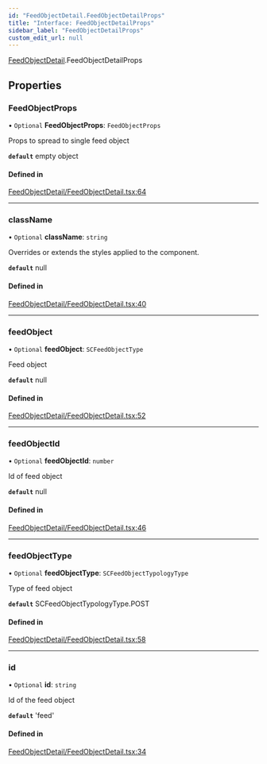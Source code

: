 ```yaml
---
id: "FeedObjectDetail.FeedObjectDetailProps"
title: "Interface: FeedObjectDetailProps"
sidebar_label: "FeedObjectDetailProps"
custom_edit_url: null
---
```


[FeedObjectDetail](../modules/FeedObjectDetail).FeedObjectDetailProps

## Properties

### FeedObjectProps

• `Optional` **FeedObjectProps**: `FeedObjectProps`

Props to spread to single feed object

**`default`** empty object

#### Defined in

[FeedObjectDetail/FeedObjectDetail.tsx:64](https://github.com/selfcommunity/community-ui/blob/7897031/packages/sc-templates/src/components/FeedObjectDetail/FeedObjectDetail.tsx#L64)

___

### className

• `Optional` **className**: `string`

Overrides or extends the styles applied to the component.

**`default`** null

#### Defined in

[FeedObjectDetail/FeedObjectDetail.tsx:40](https://github.com/selfcommunity/community-ui/blob/7897031/packages/sc-templates/src/components/FeedObjectDetail/FeedObjectDetail.tsx#L40)

___

### feedObject

• `Optional` **feedObject**: `SCFeedObjectType`

Feed object

**`default`** null

#### Defined in

[FeedObjectDetail/FeedObjectDetail.tsx:52](https://github.com/selfcommunity/community-ui/blob/7897031/packages/sc-templates/src/components/FeedObjectDetail/FeedObjectDetail.tsx#L52)

___

### feedObjectId

• `Optional` **feedObjectId**: `number`

Id of feed object

**`default`** null

#### Defined in

[FeedObjectDetail/FeedObjectDetail.tsx:46](https://github.com/selfcommunity/community-ui/blob/7897031/packages/sc-templates/src/components/FeedObjectDetail/FeedObjectDetail.tsx#L46)

___

### feedObjectType

• `Optional` **feedObjectType**: `SCFeedObjectTypologyType`

Type of feed object

**`default`** SCFeedObjectTypologyType.POST

#### Defined in

[FeedObjectDetail/FeedObjectDetail.tsx:58](https://github.com/selfcommunity/community-ui/blob/7897031/packages/sc-templates/src/components/FeedObjectDetail/FeedObjectDetail.tsx#L58)

___

### id

• `Optional` **id**: `string`

Id of the feed object

**`default`** 'feed'

#### Defined in

[FeedObjectDetail/FeedObjectDetail.tsx:34](https://github.com/selfcommunity/community-ui/blob/7897031/packages/sc-templates/src/components/FeedObjectDetail/FeedObjectDetail.tsx#L34)
